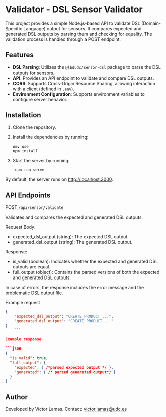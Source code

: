 # Validator - DSL Sensor Validator

This project provides a simple Node.js-based API to validate DSL (Domain-Specific Language) output for sensors. It compares expected and generated DSL outputs by parsing them and checking for equality. The validation process is handled through a POST endpoint.

## Features

- **DSL Parsing**: Utilizes the `@lbdudc/sensor-dsl` package to parse the DSL outputs for sensors.
- **API**: Provides an API endpoint to validate and compare DSL outputs.
- **CORS**: Supports Cross-Origin Resource Sharing, allowing interaction with a client (defined in `.env`).
- **Environment Configuration**: Supports environment variables to configure server behavior.

## Installation

1. Clone the repository.
2. Install the dependencies by running:

   ```bash
   nmv use
   npm install
    ```

3. Start the server by running:

   ```bash
    npm run serve
    ```

By default, the server runs on <http://localhost:3000>.

## API Endpoints

POST `/api/sensor/validate`

Validates and compares the expected and generated DSL outputs.

Request Body:

- expected_dsl_output (string): The expected DSL output.
- generated_dsl_output (string): The generated DSL output.

Response:

- is_valid (boolean): Indicates whether the expected and generated DSL outputs are equal.
- full_output (object): Contains the parsed versions of both the expected and generated DSL outputs.

In case of errors, the response includes the error message and the problematic DSL output file.

Example request

```json
{
    "expected_dsl_output": "CREATE PRODUCT ...",
    "generated_dsl_output": "CREATE PRODUCT ..."
}
    ```

Example response

```json
{
  "is_valid": true,
  "full_output": {
    "expected": { /*parsed expected output */ },
    "generated": { /* parsed generated output*/ }
  }
}
```

## Author

Developed by Victor Lamas. Contact: <victor.lamas@udc.es>

